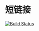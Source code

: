 # 短链接
 
 [![Build Status](https://travis-ci.org/pojianbing/ShortUrl.svg?branch=master)](https://travis-ci.org/pojianbing/ShortUrl)

